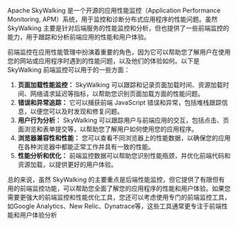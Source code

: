 Apache SkyWalking 是一个开源的应用性能监控（Application Performance Monitoring, APM）系统，用于监控和诊断分布式应用程序的性能问题。虽然 SkyWalking 主要是针对后端服务的性能监控和分析，但也提供了一些前端监控的能力，用于跟踪和分析前端应用的性能和用户体验。

前端监控在应用性能管理中扮演着重要的角色，因为它可以帮助您了解用户在使用您的网站或应用程序时遇到的性能问题，以及他们的体验如何。以下是 SkyWalking 前端监控可以用于的一些方面：

1. **页面加载性能监控：** SkyWalking 可以跟踪和记录页面加载时间、资源加载时间、网络请求延迟等指标，以帮助您识别页面加载方面的性能问题。
2. **错误和异常追踪：** 它可以捕获前端 JavaScript 错误和异常，包括堆栈跟踪信息，以便您可以及时发现和修复问题。
3. **用户行为分析：** SkyWalking 可以跟踪用户与前端应用的交互，包括点击、页面浏览和表单提交等，以帮助您了解用户如何使用您的应用程序。
4. **浏览器兼容性和性能：** 您可以查看不同浏览器上的性能数据，以确保您的应用在各种浏览器中都能正常工作并具有一致的性能。
5. **性能分析和优化：** 前端监控数据可以帮助您识别性能瓶颈，并优化前端代码和资源加载，以提供更好的用户体验。

总的来说，虽然 SkyWalking 的主要重点是后端性能监控，但它提供了有限但有用的前端监控功能，可以帮助您全面了解您的应用程序的性能和用户体验。如果您需要更强大的前端监控和性能优化工具，您还可以考虑使用专门的前端监控工具，如Google Analytics、New Relic、Dynatrace等，这些工具通常更专注于前端性能和用户体验分析

